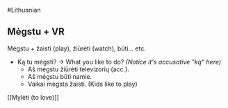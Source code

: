 #Lithuanian 

## Mėgstu + VR

Mėgstu + žaisti (play), žiūrėti (watch), būti... etc.

- Ką tu mėgsti? -> What you like to do? *(Notice it's accusative "ką" here)*
	- Aš mėgstu žiūrėti televizorių (acc.).
	- Aš mėgstu būti namie.
	- Vaikai mėgsta žaisti. (Kids like to play)

[[Mylėti (to love)]]